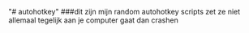 "# autohotkey" 
###dit zijn mijn random autohotkey scripts zet ze niet allemaal tegelijk aan je computer gaat dan crashen
